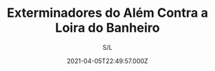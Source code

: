 ---
id: 'c6ffa37a-090f-4e01-9ba8-defcc25df37d'
type: 'movie' # Filme, Série, Anime
title: "Exterminadores do Além Contra a Loira do Banheiro"
synopsis: ["Um grupo de três youtubers que se dizem especialistas em seres sobrenaturais decidem conquistar o reconhecimento do público de uma vez por todas. Para isso eles traçam um plano para capturar um ser conhecido por todos. Trata-se do espírito de uma mulher de cabelos claros que morreu de modo desconhecido e que assombra os banheiros das escolas de todo o país: a loura do banheiro.",
]
originalTitle: "Exterminadores do Além Contra a Loira do Banheiro"
date: '2021-04-05T22:49:57.000Z'
update: '2021-04-05T22:49:57.000Z'
releaseDate: '2018-11-29T03:00:00.000Z'
imdb:
  rating: '5.5' # 8.5
  id: '' # tt0470752
duration: '0h 0m'
trailer:
  urls: [
    'JUbyk13hDvs',
  ]
tags: ['720p', '1080p']
genre: ['Comédia', 'Terror'] #
quality: 'WEB-DL 720p | 1080p' # BluRay, WEB-DL, HDTV, WEB-DL4K, WEB-DLe
format: 'Mkv' # MKV, MP4, TS
audio: 'Português' # Dublado, Legendado, Dual Audio, Dub & Leg
subtitle: 'S/L' # Português, inglês,
size: '1.71 GB | 4.09 GB' # 4.8 GB
audioQuality: 10
videoQuality: 10
directors: []
#  - name: 'Lana Wachowski'
#    image: ''
#  - name: 'Lilly Wachowski'
#    image: ''
cast: []
#  - name: 'Keanu Reeves'
#    image: ''
#    characterName: 'Neo'
writers: []
#  - name: ''
#    image: ''
maturityRating:
  age: '' # L , 10, 12, 14, 16, 18
  topics: [''] # Violence, Illegal drugs, Inappropriate Language, Legal Drugs, Sexual Content, Extreme Violence
###########################################
download:
  
  - url: 'magnet:?xt=urn:btih:BDFC6950386A7EC3B70CEEC49C3DCF0302DF5489&dn=Exterminadores%20do%20Alem%20Contra%20a%20Loira%20do%20Banheiro%202018%20%28720p%29&tr=udp%3a%2f%2f9.rarbg.to%3a2780%2fannounce&tr=udp%3a%2f%2fp4p.arenabg.com%3a1337%2fannounce&tr=udp%3a%2f%2ftracker.aletorrenty.pl%3a2710%2fannounce&tr=http%3a%2f%2fglotorrents.pw%3a80%2fannounce&tr=udp%3a%2f%2ftorrent.gresille.org%3a80%2fannounce&tr=udp%3a%2f%2ftracker.piratepublic.com%3a1337%2fannounce&tr=udp%3a%2f%2ftracker.coppersurfer.tk%3a6969%2fannounce&tr=udp%3a%2f%2ftracker.opentrackr.org%3a1337%2fannounce&tr=udp%3a%2f%2ftracker.openbittorrent.com%3a80%2fannounce&tr=udp%3a%2f%2fexplodie.org%3a6969%2fannounce'
    resolution: '720p' # 720p, 1080p, 4K,
    audio: 'Dual Áudio' # Dublado, Legendado, Dual Audio
    size: '' # 4.8 GB
    quality: '' # BluRay, WEB-DL
    format: '' # MKV
  - url: 'magnet:?xt=urn:btih:b134d4a8e7ce818b7e4059718a4b04a2d598b2b9&dn=Exterminadores.do.Alem.Contra.a.Loira.do.Banheiro.2018.1080p.WEB-DL.DD5.1.H264-RK'
    resolution: '1080p' # 720p, 1080p, 4K,
    audio: 'Dual Áudio' # Dublado, Legendado, Dual Audio
    size: '' # 4.8 GB
    quality: '' # BluRay, WEB-DL
    format: '' # MKV
images:
  cover: '/assets/movies/exterminadores-do-alem-contra-a-loira-do-banheiro.jpg'
  background: '/assets/movies/'
---